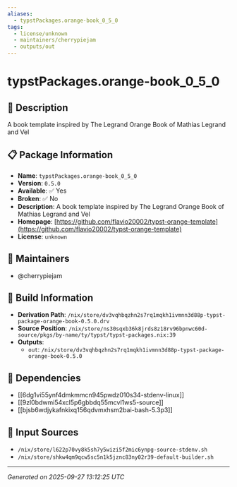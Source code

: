 ```yaml
---
aliases:
  - typstPackages.orange-book_0_5_0
tags:
  - license/unknown
  - maintainers/cherrypiejam
  - outputs/out
---
```


# typstPackages.orange-book_0_5_0

## 📝 Description

A book template inspired by The Legrand Orange Book of Mathias Legrand and Vel

## 📋 Package Information

- **Name**: `typstPackages.orange-book_0_5_0`
- **Version**: `0.5.0`
- **Available**: ✅ Yes
- **Broken**: ✅ No
- **Description**: A book template inspired by The Legrand Orange Book of Mathias Legrand and Vel
- **Homepage**: [https://github.com/flavio20002/typst-orange-template](https://github.com/flavio20002/typst-orange-template)
- **License**: `unknown`
## 👥 Maintainers

- @cherrypiejam


## 🔧 Build Information

- **Derivation Path**: `/nix/store/dv3vqhbqzhn2s7rq1mqkh1ivmnn3d88p-typst-package-orange-book-0.5.0.drv`
- **Source Position**: `/nix/store/ns30sqxb36k8jrds8z18rv96bpnwc60d-source/pkgs/by-name/ty/typst/typst-packages.nix:39`
- **Outputs**:
  - `out`:  `/nix/store/dv3vqhbqzhn2s7rq1mqkh1ivmnn3d88p-typst-package-orange-book-0.5.0`

## 🔗 Dependencies

- [[6dg1vi55ynf4dmkmmcn945pwdz010s34-stdenv-linux]]
- [[9zl0bdwmi54xcl5p6gbbdq55mcvl1ws5-source]]
- [[bjsb6wdjykafnkixq156qdvmxhsm2bai-bash-5.3p3]]

## 📁 Input Sources

- `/nix/store/l622p70vy8k5sh7y5wizi5f2mic6ynpg-source-stdenv.sh`
- `/nix/store/shkw4qm9qcw5sc5n1k5jznc83ny02r39-default-builder.sh`

---
*Generated on 2025-09-27 13:12:25 UTC*
